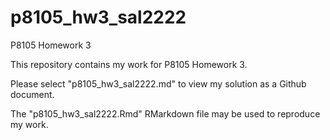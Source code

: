 # p8105_hw3_sal2222

P8105 Homework 3

This repository contains my work for P8105 Homework 3.

Please select "p8105_hw3_sal2222.md" to view my solution as a Github document.

The "p8105_hw3_sal2222.Rmd" RMarkdown file may be used to reproduce my work.
